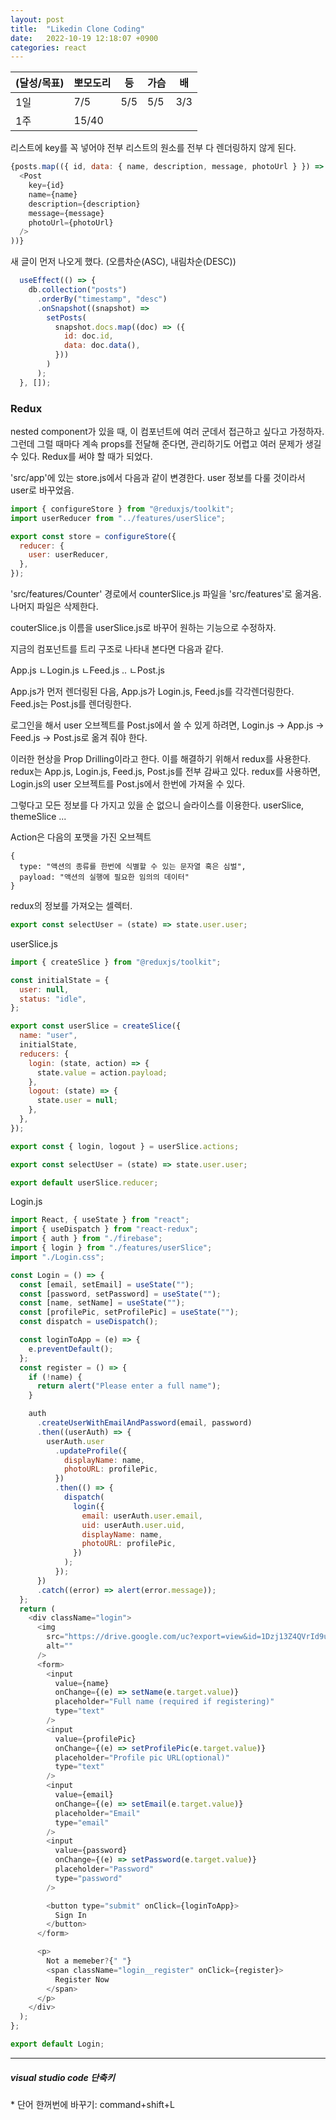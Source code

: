 ```yaml
---
layout: post
title:  "Likedin Clone Coding"
date:   2022-10-19 12:18:07 +0900
categories: react
---
```


| (달성/목표) | 뽀모도리  | 등   | 가슴  | 배   |
|----|-------|-----|-----|-----|
| 1일 | 7/5   | 5/5 | 5/5 | 3/3 |
| 1주 | 15/40 |     |     |


리스트에 key를 꼭 넣어야 전부 리스트의 원소를 전부 다 렌더링하지 않게 된다.

```js
{posts.map(({ id, data: { name, description, message, photoUrl } }) => (
  <Post
    key={id}
    name={name}
    description={description}
    message={message}
    photoUrl={photoUrl}
  />
))}
```

새 글이 먼저 나오게 했다. (오름차순(ASC), 내림차순(DESC))

```js
  useEffect(() => {
    db.collection("posts")
      .orderBy("timestamp", "desc")
      .onSnapshot((snapshot) =>
        setPosts(
          snapshot.docs.map((doc) => ({
            id: doc.id,
            data: doc.data(),
          }))
        )
      );
  }, []);
```


### Redux

nested component가 있을 때, 이 컴포넌트에 여러 군데서 접근하고 싶다고 가정하자. 그런데 그럴 때마다 계속 props를 전달해 준다면, 관리하기도 어렵고 여러 문제가 생길 수 있다. Redux를 써야 할 때가 되었다.

'src/app'에 있는 store.js에서 다음과 같이 변경한다. user 정보를 다룰 것이라서 user로 바꾸었음.

```js
import { configureStore } from "@reduxjs/toolkit";
import userReducer from "../features/userSlice";

export const store = configureStore({
  reducer: {
    user: userReducer,
  },
});
```

'src/features/Counter' 경로에서 counterSlice.js 파일을 'src/features'로 옮겨옴. 나머지 파일은 삭제한다.

couterSlice.js 이름을 userSlice.js로 바꾸어 원하는 기능으로 수정하자.

지금의 컴포넌트를 트리 구조로 나타내 본다면 다음과 같다.

App.js
ㄴLogin.js
ㄴFeed.js ..
  ㄴPost.js

App.js가 먼저 렌더링된 다음, App.js가 Login.js, Feed.js를 각각렌더링한다.  Feed.js는 Post.js를 렌더링한다. 

로그인을 해서 user 오브젝트를 Post.js에서 쓸 수 있게 하려면, Login.js -> App.js -> Feed.js -> Post.js로 옮겨 줘야 한다.

이러한 현상을 Prop Drilling이라고 한다. 이를 해결하기 위해서 redux를 사용한다. redux는 App.js, Login.js, Feed.js, Post.js를 전부 감싸고 있다. redux를 사용하면, Login.js의 user 오브젝트를 Post.js에서 한번에 가져올 수 있다.

그렇다고 모든 정보를 다 가지고 있을 순 없으니 슬라이스를 이용한다. userSlice, themeSlice ... 

Action은 다음의 포맷을 가진 오브젝트

```
{
  type: "액션의 종류를 한번에 식별할 수 있는 문자열 혹은 심벌",
  payload: "액션의 실행에 필요한 임의의 데이터"
}
```

redux의 정보를 가져오는 셀렉터.

```js
export const selectUser = (state) => state.user.user;
```



userSlice.js
```js
import { createSlice } from "@reduxjs/toolkit";

const initialState = {
  user: null,
  status: "idle",
};

export const userSlice = createSlice({
  name: "user",
  initialState,
  reducers: {
    login: (state, action) => {
      state.value = action.payload;
    },
    logout: (state) => {
      state.user = null;
    },
  },
});

export const { login, logout } = userSlice.actions;

export const selectUser = (state) => state.user.user;

export default userSlice.reducer;

```

Login.js

```js
import React, { useState } from "react";
import { useDispatch } from "react-redux";
import { auth } from "./firebase";
import { login } from "./features/userSlice";
import "./Login.css";

const Login = () => {
  const [email, setEmail] = useState("");
  const [password, setPassword] = useState("");
  const [name, setName] = useState("");
  const [profilePic, setProfilePic] = useState("");
  const dispatch = useDispatch();

  const loginToApp = (e) => {
    e.preventDefault();
  };
  const register = () => {
    if (!name) {
      return alert("Please enter a full name");
    }

    auth
      .createUserWithEmailAndPassword(email, password)
      .then((userAuth) => {
        userAuth.user
          .updateProfile({
            displayName: name,
            photoURL: profilePic,
          })
          .then(() => {
            dispatch(
              login({
                email: userAuth.user.email,
                uid: userAuth.user.uid,
                displayName: name,
                photoURL: profilePic,
              })
            );
          });
      })
      .catch((error) => alert(error.message));
  };
  return (
    <div className="login">
      <img
        src="https://drive.google.com/uc?export=view&id=1Dzj13Z4QVrId9uLmYezBH6mjp3Ihm5xR"
        alt=""
      />
      <form>
        <input
          value={name}
          onChange={(e) => setName(e.target.value)}
          placeholder="Full name (required if registering)"
          type="text"
        />
        <input
          value={profilePic}
          onChange={(e) => setProfilePic(e.target.value)}
          placeholder="Profile pic URL(optional)"
          type="text"
        />
        <input
          value={email}
          onChange={(e) => setEmail(e.target.value)}
          placeholder="Email"
          type="email"
        />
        <input
          value={password}
          onChange={(e) => setPassword(e.target.value)}
          placeholder="Password"
          type="password"
        />

        <button type="submit" onClick={loginToApp}>
          Sign In
        </button>
      </form>

      <p>
        Not a memeber?{" "}
        <span className="login__register" onClick={register}>
          Register Now
        </span>
      </p>
    </div>
  );
};

export default Login;
```


<hr />
<h5>visual studio code 단축키</h5>
* 단어 한꺼번에 바꾸기: command+shift+L
